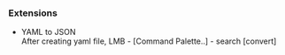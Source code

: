 ### Extensions
- YAML to JSON<br>
After creating yaml file, LMB - [Command Palette..] - search [convert]
